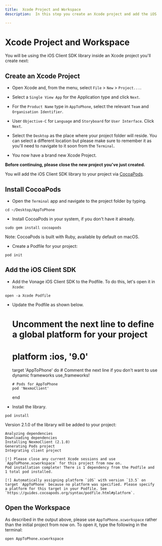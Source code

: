 ```yaml
---
title:  Xcode Project and Workspace
description:  In this step you create an Xcode project and add the iOS Client SDK library.

---
```


Xcode Project and Workspace
===========================

You will be using the iOS Client SDK library inside an Xcode project you'll create next:

Create an Xcode Project
-----------------------

* Open Xcode and, from the menu, select `File` > `New` > `Project...`.

* Select a `Single View App` for the Application type and click `Next`.

* For the `Product Name` type in `AppToPhone`, select the relevant `Team` and `Organisation Identifier`.

* User `Objective-C` for `Language` and `Storyboard` for `User Interface`. Click `Next`.

* Select the `Desktop` as the place where your project folder will reside. You can select a different location but please make sure to remember it as you'll need to navigate to it soon from the `Terminal`.

* You now have a brand new Xcode Project.

**Before continuing, please close the new project you've just created.** 

You will add the iOS Client SDK library to your project via [CocoaPods](https://cocoapods.org/).

Install CocoaPods
-----------------

* Open the `Terminal` app and navigate to the project folder by typing.

```shell
cd ~/Desktop/AppToPhone
```

* Install CocoaPods in your system, if you don't have it already.

```shell
sudo gem install cocoapods
```

Note: CocoaPods is built with Ruby, available by default on macOS.

* Create a Podfile for your project:

```shell
pod init
```

Add the iOS Client SDK
----------------------

* Add the Vonage iOS Client SDK to the Podfile. To do this, let's open it in `Xcode`:

```shell
open -a Xcode Podfile
```

* Update the Podfile as shown below.

    # Uncomment the next line to define a global platform for your project
    # platform :ios, '9.0'
    
    target 'AppToPhone' do
      # Comment the next line if you don't want to use dynamic frameworks
      use_frameworks!
    
      # Pods for AppToPhone
      pod 'NexmoClient'
      
    end

* Install the library.

```shell
pod install
```

Version 2\.1\.0 of the library will be added to your project:

    Analyzing dependencies
    Downloading dependencies
    Installing NexmoClient (2.1.0)
    Generating Pods project
    Integrating client project
    
    [!] Please close any current Xcode sessions and use `AppToPhone.xcworkspace` for this project from now on.
    Pod installation complete! There is 1 dependency from the Podfile and 1 total pod installed.
    
    [!] Automatically assigning platform `iOS` with version `13.5` on target `AppToPhone` because no platform was specified. Please specify a platform for this target in your Podfile. See `https://guides.cocoapods.org/syntax/podfile.html#platform`.

Open the Workspace
------------------

As described in the output above, please use `AppToPhone.xcworkspace` rather than the initial project from now on. To open it, type the following in the terminal:

```shell
open AppToPhone.xcworkspace
```

